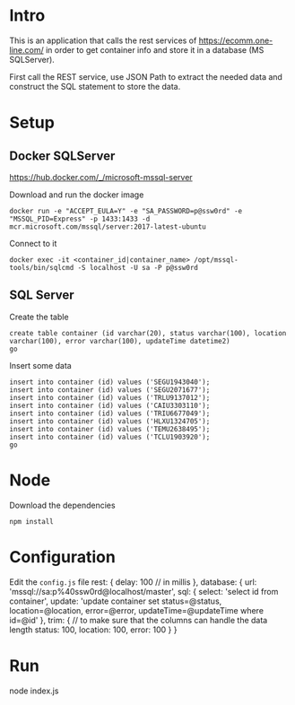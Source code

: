# Intro

This is an application that calls the rest services of https://ecomm.one-line.com/ in order to get container info and store it in a database (MS SQLServer).

First call the REST service, use JSON Path to extract the needed data and construct the SQL statement to store the data.

# Setup

## Docker SQLServer
https://hub.docker.com/_/microsoft-mssql-server

Download and run the docker image

    docker run -e "ACCEPT_EULA=Y" -e "SA_PASSWORD=p@ssw0rd" -e "MSSQL_PID=Express" -p 1433:1433 -d mcr.microsoft.com/mssql/server:2017-latest-ubuntu

Connect to it

    docker exec -it <container_id|container_name> /opt/mssql-tools/bin/sqlcmd -S localhost -U sa -P p@ssw0rd

## SQL Server

Create the table

    create table container (id varchar(20), status varchar(100), location varchar(100), error varchar(100), updateTime datetime2)
    go

Insert some data

    insert into container (id) values ('SEGU1943040'); 
    insert into container (id) values ('SEGU2071677');
    insert into container (id) values ('TRLU9137012'); 
    insert into container (id) values ('CAIU3303110'); 
    insert into container (id) values ('TRIU6677049'); 
    insert into container (id) values ('HLXU1324705'); 
    insert into container (id) values ('TEMU2638495'); 
    insert into container (id) values ('TCLU1903920');
    go

# Node

Download the dependencies

    npm install

# Configuration

Edit the `config.js` file
    rest: {
        delay: 100 // in millis
    },
    database: {
        url: 'mssql://sa:p%40ssw0rd@localhost/master',
        sql: {
            select: 'select id from container',
            update: 'update container set status=@status, location=@location, error=@error, updateTime=@updateTime where id=@id'
        },
        trim: { // to make sure that the columns can handle the data length
            status: 100,
            location: 100,
            error: 100
        }
    }

# Run

node index.js
